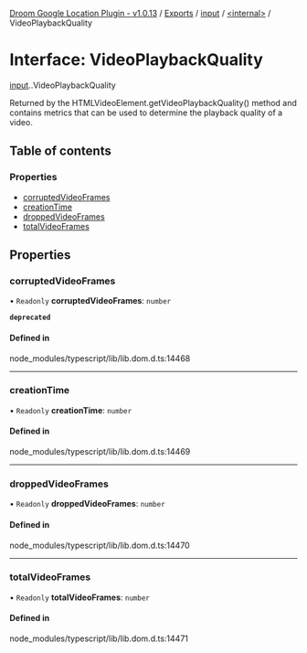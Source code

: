 [Droom Google Location Plugin - v1.0.13](../README.md) / [Exports](../modules.md) / [input](../modules/input.md) / [<internal\>](../modules/input._internal_.md) / VideoPlaybackQuality

# Interface: VideoPlaybackQuality

[input](../modules/input.md).[<internal>](../modules/input._internal_.md).VideoPlaybackQuality

Returned by the HTMLVideoElement.getVideoPlaybackQuality() method and contains metrics that can be used to determine the playback quality of a video.

## Table of contents

### Properties

- [corruptedVideoFrames](input._internal_.VideoPlaybackQuality.md#corruptedvideoframes)
- [creationTime](input._internal_.VideoPlaybackQuality.md#creationtime)
- [droppedVideoFrames](input._internal_.VideoPlaybackQuality.md#droppedvideoframes)
- [totalVideoFrames](input._internal_.VideoPlaybackQuality.md#totalvideoframes)

## Properties

### corruptedVideoFrames

• `Readonly` **corruptedVideoFrames**: `number`

**`deprecated`**

#### Defined in

node_modules/typescript/lib/lib.dom.d.ts:14468

___

### creationTime

• `Readonly` **creationTime**: `number`

#### Defined in

node_modules/typescript/lib/lib.dom.d.ts:14469

___

### droppedVideoFrames

• `Readonly` **droppedVideoFrames**: `number`

#### Defined in

node_modules/typescript/lib/lib.dom.d.ts:14470

___

### totalVideoFrames

• `Readonly` **totalVideoFrames**: `number`

#### Defined in

node_modules/typescript/lib/lib.dom.d.ts:14471
